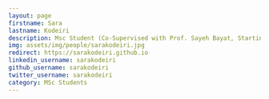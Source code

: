 ```yaml
---
layout: page
firstname: Sara
lastname: Kodeiri
description: Msc Student (Co-Supervised with Prof. Sayeh Bayat, Starting Sep. 2022)
img: assets/img/people/sarakodeiri.jpg
redirect: https://sarakodeiri.github.io
linkedin_username: sarakodeiri
github_username: sarakodeiri
twitter_username: sarakodeiri
category: MSc Students
---
```

